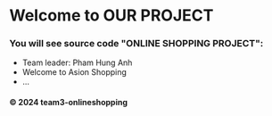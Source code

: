 # Welcome to OUR PROJECT
### You will see source code "ONLINE SHOPPING PROJECT":
* Team leader: Pham Hung Anh
* Welcome to Asion Shopping
* ...

#### © 2024 team3-onlineshopping